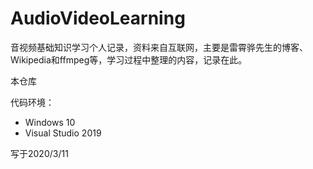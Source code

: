 # AudioVideoLearning

音视频基础知识学习个人记录，资料来自互联网，主要是雷霄骅先生的博客、Wikipedia和ffmpeg等，学习过程中整理的内容，记录在此。

本仓库

代码环境：

- Windows 10
- Visual Studio 2019

写于2020/3/11
